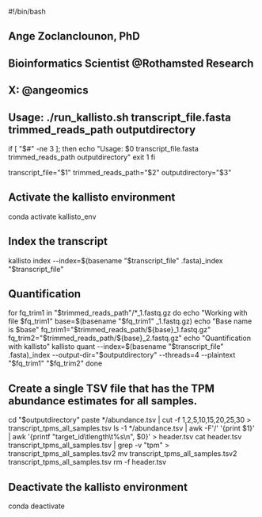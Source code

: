 #!/bin/bash

## Ange Zoclanclounon, PhD
## Bioinformatics Scientist @Rothamsted Research
## X: @angeomics

## Usage: ./run_kallisto.sh transcript_file.fasta trimmed_reads_path outputdirectory

if [ "$#" -ne 3 ]; then
    echo "Usage: $0 transcript_file.fasta trimmed_reads_path outputdirectory"
    exit 1
fi

transcript_file="$1"
trimmed_reads_path="$2"
outputdirectory="$3"

## Activate the kallisto environment
conda activate kallisto_env

## Index the transcript
kallisto index --index=$(basename "$transcript_file" .fasta)_index "$transcript_file"

## Quantification
for fq_trim1 in "$trimmed_reads_path"/*_1.fastq.gz
do
    echo "Working with file $fq_trim1"  
    base=$(basename "$fq_trim1" _1.fastq.gz)
    echo "Base name is $base"
    fq_trim1="$trimmed_reads_path/${base}_1.fastq.gz"
    fq_trim2="$trimmed_reads_path/${base}_2.fastq.gz"
    echo "Quantification with kallisto"
    kallisto quant --index=$(basename "$transcript_file" .fasta)_index --output-dir="$outputdirectory" --threads=4 --plaintext "$fq_trim1" "$fq_trim2"
done

## Create a single TSV file that has the TPM abundance estimates for all samples.
cd "$outputdirectory"
paste */abundance.tsv | cut -f 1,2,5,10,15,20,25,30 > transcript_tpms_all_samples.tsv
ls -1 */abundance.tsv | awk -F'/' '{print $1}' | awk '{printf "target_id\tlength\t%s\n", $0}' > header.tsv
cat header.tsv transcript_tpms_all_samples.tsv | grep -v "tpm" > transcript_tpms_all_samples.tsv2
mv transcript_tpms_all_samples.tsv2 transcript_tpms_all_samples.tsv
rm -f header.tsv

## Deactivate the kallisto environment
conda deactivate
